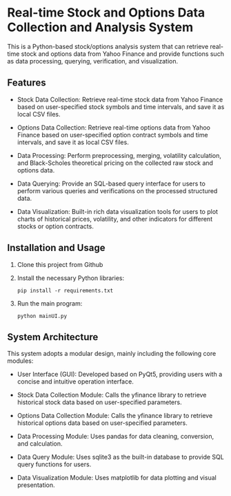 # Real-time Stock and Options Data Collection and Analysis System

This is a Python-based stock/options analysis system that can retrieve real-time stock and options data from Yahoo Finance and provide functions such as data processing, querying, verification, and visualization.

## Features

- Stock Data Collection: Retrieve real-time stock data from Yahoo Finance based on user-specified stock symbols and time intervals, and save it as local CSV files.

- Options Data Collection: Retrieve real-time options data from Yahoo Finance based on user-specified option contract symbols and time intervals, and save it as local CSV files.

- Data Processing: Perform preprocessing, merging, volatility calculation, and Black-Scholes theoretical pricing on the collected raw stock and options data.

- Data Querying: Provide an SQL-based query interface for users to perform various queries and verifications on the processed structured data.

- Data Visualization: Built-in rich data visualization tools for users to plot charts of historical prices, volatility, and other indicators for different stocks or option contracts.

## Installation and Usage

1. Clone this project from Github

2. Install the necessary Python libraries: 
   ```
   pip install -r requirements.txt
   ```

3. Run the main program:
   ```
   python mainUI.py
   ```

## System Architecture

This system adopts a modular design, mainly including the following core modules:

- User Interface (GUI): Developed based on PyQt5, providing users with a concise and intuitive operation interface.

- Stock Data Collection Module: Calls the yfinance library to retrieve historical stock data based on user-specified parameters.

- Options Data Collection Module: Calls the yfinance library to retrieve historical options data based on user-specified parameters.

- Data Processing Module: Uses pandas for data cleaning, conversion, and calculation.

- Data Query Module: Uses sqlite3 as the built-in database to provide SQL query functions for users.

- Data Visualization Module: Uses matplotlib for data plotting and visual presentation.
